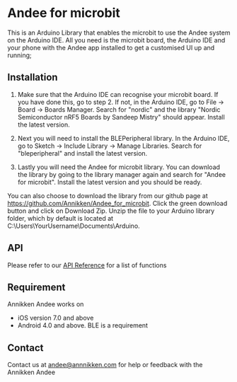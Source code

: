 # Andee for microbit
This is an Arduino Library that enables the microbit to use the Andee system on the Arduino IDE. All you need is the microbit board, the Arduino IDE and your phone with the Andee app installed to get a customised UI up and running;

## Installation
1. Make sure that the Arduino IDE can recognise your microbit board. If you have done this, go to step 2. If not, in the Arduino IDE, go to File -> Board -> Boards Manager. Search for "nordic" and the library "Nordic Semiconductor nRF5 Boards by Sandeep Mistry" should appear. Install the latest version. 

2. Next you will need to install the BLEPeripheral library. In the Arduino IDE, go to Sketch -> Include Library -> Manage Libraries. Search for "bleperipheral" and install the latest version.

3. Lastly you will need the Andee for microbit library. You can download the library by going to the library manager again and search for "Andee for microbit". Install the latest version and you should be ready.

You can also choose to download the library from our github page at https://github.com/Annikken/Andee_for_microbit. Click the green download button and click on Download Zip. Unzip the file to your Arduino library folder, which by default is located at C:\Users\YourUsername\Documents\Arduino.

## API 
Please refer to our [API Reference](https://annikken.gitbooks.io/annikken-andee/content/) for a list of functions

## Requirement
Annikken Andee works on 
- iOS version 7.0 and above 
- Android 4.0 and above. BLE is a requirement

## Contact
Contact us at andee@annnikken.com for help or feedback with the Annikken Andee